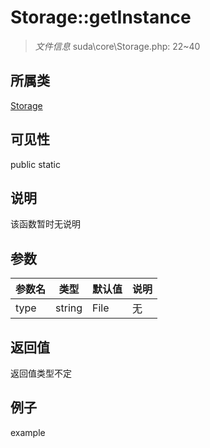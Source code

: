 # Storage::getInstance

> *文件信息* suda\core\Storage.php: 22~40
## 所属类 

[Storage](../Storage.md)

## 可见性

  public  static
## 说明

该函数暂时无说明

## 参数

 
| 参数名 | 类型 | 默认值 | 说明 |
|--------|-----|-------|-------|
 | type |  string | File | 无 |
## 返回值
返回值类型不定
## 例子

example